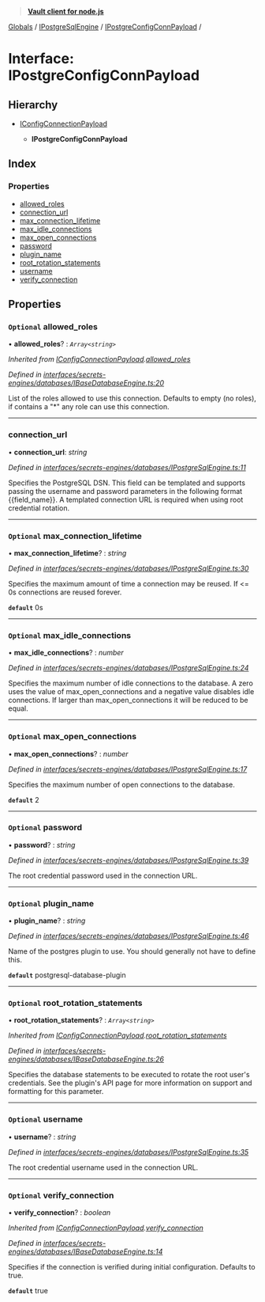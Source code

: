 > **[Vault client for node.js](../README.md)**

[Globals](../globals.md) / [IPostgreSqlEngine](../modules/ipostgresqlengine.md) / [IPostgreConfigConnPayload](ipostgresqlengine.ipostgreconfigconnpayload.md) /

# Interface: IPostgreConfigConnPayload

## Hierarchy

* [IConfigConnectionPayload](ibasedatabaseengine.iconfigconnectionpayload.md)

  * **IPostgreConfigConnPayload**

## Index

### Properties

* [allowed_roles](ipostgresqlengine.ipostgreconfigconnpayload.md#optional-allowed_roles)
* [connection_url](ipostgresqlengine.ipostgreconfigconnpayload.md#connection_url)
* [max_connection_lifetime](ipostgresqlengine.ipostgreconfigconnpayload.md#optional-max_connection_lifetime)
* [max_idle_connections](ipostgresqlengine.ipostgreconfigconnpayload.md#optional-max_idle_connections)
* [max_open_connections](ipostgresqlengine.ipostgreconfigconnpayload.md#optional-max_open_connections)
* [password](ipostgresqlengine.ipostgreconfigconnpayload.md#optional-password)
* [plugin_name](ipostgresqlengine.ipostgreconfigconnpayload.md#optional-plugin_name)
* [root_rotation_statements](ipostgresqlengine.ipostgreconfigconnpayload.md#optional-root_rotation_statements)
* [username](ipostgresqlengine.ipostgreconfigconnpayload.md#optional-username)
* [verify_connection](ipostgresqlengine.ipostgreconfigconnpayload.md#optional-verify_connection)

## Properties

### `Optional` allowed_roles

• **allowed_roles**? : *`Array<string>`*

*Inherited from [IConfigConnectionPayload](ibasedatabaseengine.iconfigconnectionpayload.md).[allowed_roles](ibasedatabaseengine.iconfigconnectionpayload.md#optional-allowed_roles)*

*Defined in [interfaces/secrets-engines/databases/IBaseDatabaseEngine.ts:20](https://github.com/theogravity/vault-tacular/blob/07227c0/src/interfaces/secrets-engines/databases/IBaseDatabaseEngine.ts#L20)*

List of the roles allowed to use this connection. Defaults to empty (no roles),
if contains a "*" any role can use this connection.

___

###  connection_url

• **connection_url**: *string*

*Defined in [interfaces/secrets-engines/databases/IPostgreSqlEngine.ts:11](https://github.com/theogravity/vault-tacular/blob/07227c0/src/interfaces/secrets-engines/databases/IPostgreSqlEngine.ts#L11)*

Specifies the PostgreSQL DSN. This field can be templated and supports passing the username
and password parameters in the following format {{field_name}}. A templated connection
URL is required when using root credential rotation.

___

### `Optional` max_connection_lifetime

• **max_connection_lifetime**? : *string*

*Defined in [interfaces/secrets-engines/databases/IPostgreSqlEngine.ts:30](https://github.com/theogravity/vault-tacular/blob/07227c0/src/interfaces/secrets-engines/databases/IPostgreSqlEngine.ts#L30)*

Specifies the maximum amount of time a connection may be reused. If <= 0s connections
are reused forever.

**`default`** 0s

___

### `Optional` max_idle_connections

• **max_idle_connections**? : *number*

*Defined in [interfaces/secrets-engines/databases/IPostgreSqlEngine.ts:24](https://github.com/theogravity/vault-tacular/blob/07227c0/src/interfaces/secrets-engines/databases/IPostgreSqlEngine.ts#L24)*

Specifies the maximum number of idle connections to the database. A zero uses the value of
max_open_connections and a negative value disables idle connections. If larger
than max_open_connections it will be reduced to be equal.

___

### `Optional` max_open_connections

• **max_open_connections**? : *number*

*Defined in [interfaces/secrets-engines/databases/IPostgreSqlEngine.ts:17](https://github.com/theogravity/vault-tacular/blob/07227c0/src/interfaces/secrets-engines/databases/IPostgreSqlEngine.ts#L17)*

Specifies the maximum number of open connections to the database.

**`default`** 2

___

### `Optional` password

• **password**? : *string*

*Defined in [interfaces/secrets-engines/databases/IPostgreSqlEngine.ts:39](https://github.com/theogravity/vault-tacular/blob/07227c0/src/interfaces/secrets-engines/databases/IPostgreSqlEngine.ts#L39)*

The root credential password used in the connection URL.

___

### `Optional` plugin_name

• **plugin_name**? : *string*

*Defined in [interfaces/secrets-engines/databases/IPostgreSqlEngine.ts:46](https://github.com/theogravity/vault-tacular/blob/07227c0/src/interfaces/secrets-engines/databases/IPostgreSqlEngine.ts#L46)*

Name of the postgres plugin to use. You should generally not have
to define this.

**`default`** postgresql-database-plugin

___

### `Optional` root_rotation_statements

• **root_rotation_statements**? : *`Array<string>`*

*Inherited from [IConfigConnectionPayload](ibasedatabaseengine.iconfigconnectionpayload.md).[root_rotation_statements](ibasedatabaseengine.iconfigconnectionpayload.md#optional-root_rotation_statements)*

*Defined in [interfaces/secrets-engines/databases/IBaseDatabaseEngine.ts:26](https://github.com/theogravity/vault-tacular/blob/07227c0/src/interfaces/secrets-engines/databases/IBaseDatabaseEngine.ts#L26)*

Specifies the database statements to be executed to rotate the root user's credentials.
See the plugin's API page for more information on support and formatting for this parameter.

___

### `Optional` username

• **username**? : *string*

*Defined in [interfaces/secrets-engines/databases/IPostgreSqlEngine.ts:35](https://github.com/theogravity/vault-tacular/blob/07227c0/src/interfaces/secrets-engines/databases/IPostgreSqlEngine.ts#L35)*

The root credential username used in the connection URL.

___

### `Optional` verify_connection

• **verify_connection**? : *boolean*

*Inherited from [IConfigConnectionPayload](ibasedatabaseengine.iconfigconnectionpayload.md).[verify_connection](ibasedatabaseengine.iconfigconnectionpayload.md#optional-verify_connection)*

*Defined in [interfaces/secrets-engines/databases/IBaseDatabaseEngine.ts:14](https://github.com/theogravity/vault-tacular/blob/07227c0/src/interfaces/secrets-engines/databases/IBaseDatabaseEngine.ts#L14)*

Specifies if the connection is verified during initial configuration. Defaults to true.

**`default`** true